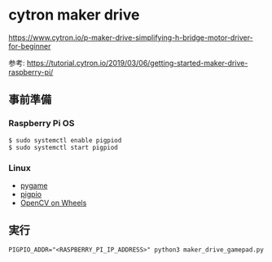 # cytron maker drive

https://www.cytron.io/p-maker-drive-simplifying-h-bridge-motor-driver-for-beginner

参考: https://tutorial.cytron.io/2019/03/06/getting-started-maker-drive-raspberry-pi/

## 事前準備

### Raspberry Pi OS

```
$ sudo systemctl enable pigpiod
$ sudo systemctl start pigpiod
```

### Linux

- [pygame](https://www.pygame.org/wiki/GettingStarted)
- [pigpio](https://gpiozero.readthedocs.io/en/stable/remote_gpio.html#preparing-the-control-computer)
- [OpenCV on Wheels](https://github.com/skvark/opencv-python#installation-and-usage)

## 実行

```
PIGPIO_ADDR="<RASPBERRY_PI_IP_ADDRESS>" python3 maker_drive_gamepad.py
```
